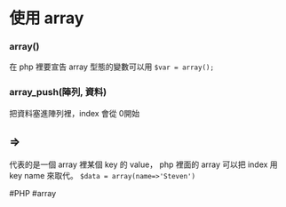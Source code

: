 # 使用 array
### array()
在 php 裡要宣告 array 型態的變數可以用
`$var = array();`

### array_push(陣列, 資料)
把資料塞進陣列裡，index 會從 0開始

## \=>
代表的是一個 array 裡某個 key 的 value，
php 裡面的 array 可以把 index 用 key name 來取代。
`$data = array(name=>'Steven')`

#PHP 
#array 
